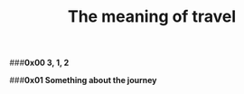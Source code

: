 ﻿---
layout: post
title: The meaning of travel
description: Two days in Beidaihe, journey with one girl just met.
category: herelife
---

###**0x00 3, 1, 2**

###**0x01 Something about the journey**

